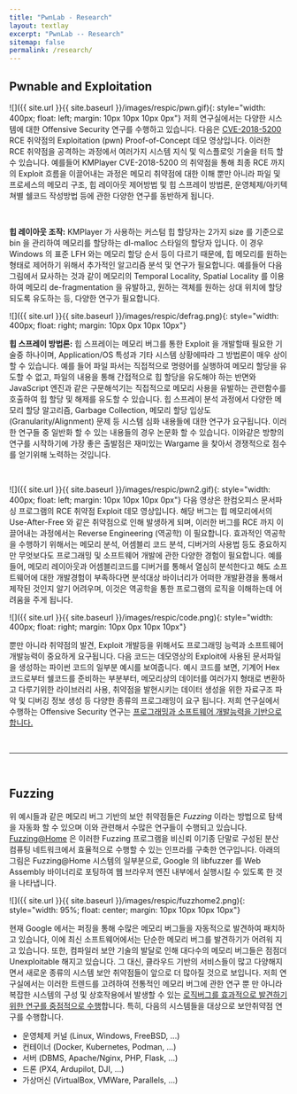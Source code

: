 ```yaml
---
title: "PwnLab - Research"
layout: textlay
excerpt: "PwnLab -- Research"
sitemap: false
permalink: /research/
---
```


## Pwnable and Exploitation

![]({{ site.url }}{{ site.baseurl }}/images/respic/pwn.gif){: style="width: 400px; float: left; margin: 10px 10px 10px 0px"}  저희 연구실에서는 다양한 시스템에 대한 Offensive Security 연구를 수행하고 있습니다. 다음은 [CVE-2018-5200](https://www.boho.or.kr/krcert/secNoticeView.do?bulletin_writing_sequence=30113) RCE 취약점의 Exploitation (pwn) Proof-of-Concept 데모 영상입니다. 이러한 RCE 취약점을 공격하는 과정에서 여러가지 시스템 지식 및 익스플로잇 기술을 터득 할 수 있습니다. 예를들어 KMPlayer CVE-2018-5200 의 취약점을 통해 최종 RCE 까지의 Exploit 흐름을 이끌어내는 과정은 
메모리 취약점에 대한 이해 뿐만 아니라 파일 및 프로세스의 메모리 구조, 힙 레이아웃 제어방법 및 힙 스프레이 방법론, 운영체제/아키텍쳐별 쉘코드 작성방법 등에 관한 다양한 연구를 동반하게 됩니다.

<br>

**힙 레이아웃 조작:** KMPlayer 가 사용하는 커스텀 힙 할당자는 2가지 size 를 기준으로 bin 을 관리하여 메모리를 할당하는 dl-malloc 스타일의 할당자 입니다. 이 경우 Windows 의 표준 LFH 와는 메모리 할당 순서 등이 다르기 때문에, 힙 메모리를 원하는 형태로 제어하기 위해서 추가적인 알고리즘 분석 및 연구가 필요합니다. 예를들어 다음 그림에서 묘사하는 것과 같이 메모리의 Temporal Locality, Spatial Locality 를 이용하여 메모리 de-fragmentation 을 유발하고, 원하는 객체를 원하는 상대 위치에 할당되도록 유도하는 등, 다양한 연구가 필요합니다.

![]({{ site.url }}{{ site.baseurl }}/images/respic/defrag.png){: style="width: 400px; float: right; margin: 10px 0px 10px 10px"}

**힙 스프레이 방법론:** 힙 스프레이는 메모리 버그를 통한 Exploit 을 개발할때 필요한 기술중 하나이며, Application/OS 특성과 기타 시스템 상황에따라 그 방법론이 매우 상이할 수 있습니다. 예를 들어 파일 파서는 직접적으로 명령어를 실행하여 메모리 할당을 유도할 수 없고, 파일의 내용을 통해 간접적으로 힙 할당을 유도해야 하는 반면와 JavaScript 엔진과 같은 구문해석기는 직접적으로 메모리 사용을 유발하는 관련함수를 호출하여 힙 할당 및 해제를 유도할 수 있습니다. 힙 스프레이 분석 과정에서 다양한 메모리 할당 알고리즘, Garbage Collection, 메모리 할당 입상도 (Granularity/Alignment) 문제 등 시스템 심화 내용들에 대한 연구가 요구됩니다. 이러한 연구들 중 일반화 할 수 있는 내용들의 경우 논문화 할 수 있습니다. 이와같은 방향의 연구를 시작하기에 가장 좋은 출발점은 재미있는 Wargame 을 찾아서 경쟁적으로 점수를 얻기위해 노력하는 것입니다.

<br>

![]({{ site.url }}{{ site.baseurl }}/images/respic/pwn2.gif){: style="width: 400px; float: left; margin: 10px 10px 10px 0px"}
다음 영상은 한컴오피스 문서파싱 프로그램의 RCE 취약점 Exploit 데모 영상입니다. 해당 버그는 힙 메모리에서의 Use-After-Free 와 같은
취약점으로 인해 발생하게 되며, 이러한 버그를 RCE 까지 이끌어내는 과정에서는 Reverse Engineering (역공학) 이 필요합니다. 효과적인
역공학을 수행하기 위해서는 메모리 분석, 어셈블리 코드 분석, 디버거의 사용법 등도 중요하지만 무엇보다도 프로그래밍 및 소프트웨어 개발에 관한 다양한 경험이 필요합니다.
예를 들어, 메모리 레이아웃과 어셈블리코드를 디버거를 통해서 열심히 분석한다고 해도 소프트웨어에 대한 개발경험이 부족하다면
분석대상 바이너리가 어떠한 개발환경을 통해서 제작된 것인지 알기 어려우며, 이것은 역공학을 통한 프로그램의 로직을
이해하는데 어려움을 주게 됩니다.

![]({{ site.url }}{{ site.baseurl }}/images/respic/code.png){: style="width: 400px; float: right; margin: 10px 0px 10px 10px"}

뿐만 아니라 취약점의 발견, Exploit 개발등을 위해서도 프로그래밍 능력과 소프트웨어 개발능력이 중요하게 요구됩니다. 
다음 코드는 데모영상의 Exploit에 사용된 문서파일을 생성하는 파이썬 코드의 일부분 예시를 보여줍니다. 
예시 코드를 보면, 기계어 Hex 코드로부터 쉘코드를 준비하는 부분부터, 메모리상의 데이터를 여러가지 형태로 변환하고 다루기위한 
라이브러리 사용, 취약점을 발현시키는 데이터 생성을 위한 자료구조 파악 및 디버깅 정보 생성 등 
다양한 종류의 프로그래밍이 요구 됩니다.
저희 연구실에서 수행하는 Offensive Security 연구는 <U>프로그래밍과 소프트웨어 개발능력을 기반으로 합니다.</U> 

<br>
<hr>
<br>

## Fuzzing

위 예시들과 같은 메모리 버그 기반의 보안 취약점들은 <i>Fuzzing</i> 이라는 방법으로 탐색을 자동화 할 수 있으며 이와 관련해서 수많은
연구들이 수행되고 있습니다. [Fuzzing@Home](http://fuzzcoin.gtisc.gatech.edu:8000) 은 이러한 Fuzzing 프로그램을
비신뢰 이기종 단말로 구성된 분산 컴퓨팅 네트워크에서 효율적으로 수행할 수 있는 인프라를 구축한 연구입니다. 아래의 그림은
Fuzzing@Home 시스템의 일부분으로, Google 의 libfuzzer 를 Web Assembly 바이너리로 포팅하여 웹 브라우저 엔진 내부에서
실행시킬 수 있도록 한 것을 나타냅니다.

![]({{ site.url }}{{ site.baseurl }}/images/respic/fuzzhome2.png){: style="width: 95%; float: center; margin: 10px 10px 10px 10px"}


현재 Google 에서는 퍼징을 통해 수많은 메모리 버그들을 자동적으로 발견하여 패치하고 있습니다, 이에 최신 소프트웨어에서는
단순한 메모리 버그를 발견하기가 어려워 지고 있습니다. 또한, 컴파일러 보안 기술의 발달로 인해 대다수의 메모리 버그들은 점점더
Unexploitable 해지고 있습니다. 그 대신, 클라우드 기반의 서비스들이 많고 다양해지면서 새로운 종류의 시스템 보안 취약점들이
앞으로 더 많아질 것으로 보입니다. 저희 연구실에서는 이러한 트렌드를 고려하여 전통적인 메모리 버그에 관한 연구 뿐 만 아니라
복잡한 시스템의 구성 및 상호작용에서 발생할 수 있는 <U>로직버그를 효과적으로 발견하기 위한 연구를 중점적으로 수행</u>합니다.
특히, 다음의 시스템들을 대상으로 보안취약점 연구를 수행합니다.
* 운영체제 커널 (Linux, Windows, FreeBSD, ...)
* 컨테이너 (Docker, Kubernetes, Podman, ...)
* 서버 (DBMS, Apache/Nginx, PHP, Flask, ...)
* 드론 (PX4, Ardupilot, DJI, ...)
* 가상머신 (VirtualBox, VMWare, Parallels, ...)


